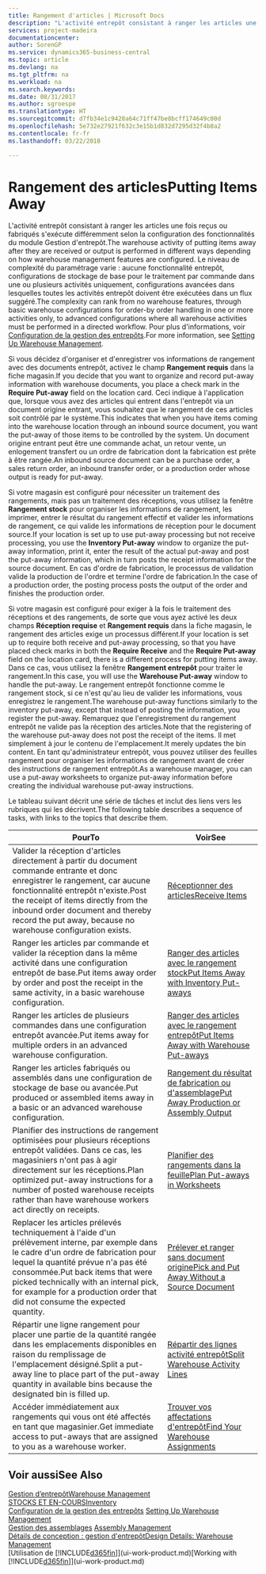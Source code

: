 ```yaml
---
title: Rangement d'articles | Microsoft Docs
description: "L'activité entrepôt consistant à ranger les articles une fois reçus ou fabriqués s'exécute différemment selon la configuration des fonctionnalités du module Gestion d'entrepôt."
services: project-madeira
documentationcenter: 
author: SorenGP
ms.service: dynamics365-business-central
ms.topic: article
ms.devlang: na
ms.tgt_pltfrm: na
ms.workload: na
ms.search.keywords: 
ms.date: 08/31/2017
ms.author: sgroespe
ms.translationtype: HT
ms.sourcegitcommit: d7fb34e1c9428a64c71ff47be8bcff174649c00d
ms.openlocfilehash: 5e732e27921f632c3e15b1d832d7295d32f4b8a2
ms.contentlocale: fr-fr
ms.lasthandoff: 03/22/2018

---
```

# <a name="putting-items-away"></a><span data-ttu-id="979bf-103">Rangement des articles</span><span class="sxs-lookup"><span data-stu-id="979bf-103">Putting Items Away</span></span>
<span data-ttu-id="979bf-104">L'activité entrepôt consistant à ranger les articles une fois reçus ou fabriqués s'exécute différemment selon la configuration des fonctionnalités du module Gestion d'entrepôt.</span><span class="sxs-lookup"><span data-stu-id="979bf-104">The warehouse activity of putting items away after they are received or output is performed in different ways depending on how warehouse management features are configured.</span></span> <span data-ttu-id="979bf-105">Le niveau de complexité du paramétrage varie : aucune fonctionnalité entrepôt, configurations de stockage de base pour le traitement par commande dans une ou plusieurs activités uniquement, configurations avancées dans lesquelles toutes les activités entrepôt doivent être exécutées dans un flux suggéré.</span><span class="sxs-lookup"><span data-stu-id="979bf-105">The complexity can rank from no warehouse features, through basic warehouse configurations for order-by order handling in one or more activities only, to advanced configurations where all warehouse activities must be performed in a directed workflow.</span></span> <span data-ttu-id="979bf-106">Pour plus d'informations, voir [Configuration de la gestion des entrepôts](warehouse-setup-warehouse.md).</span><span class="sxs-lookup"><span data-stu-id="979bf-106">For more information, see [Setting Up Warehouse Management](warehouse-setup-warehouse.md).</span></span>

<span data-ttu-id="979bf-107">Si vous décidez d'organiser et d'enregistrer vos informations de rangement avec des documents entrepôt, activez le champ **Rangement requis** dans la fiche magasin.</span><span class="sxs-lookup"><span data-stu-id="979bf-107">If you decide that you want to organize and record put-away information with warehouse documents, you place a check mark in the **Require Put-away** field on the location card.</span></span> <span data-ttu-id="979bf-108">Ceci indique à l'application que, lorsque vous avez des articles qui entrent dans l'entrepôt via un document origine entrant, vous souhaitez que le rangement de ces articles soit contrôlé par le système.</span><span class="sxs-lookup"><span data-stu-id="979bf-108">This indicates that when you have items coming into the warehouse location through an inbound source document, you want the put-away of those items to be controlled by the system.</span></span> <span data-ttu-id="979bf-109">Un document origine entrant peut être une commande achat, un retour vente, un enlogement transfert ou un ordre de fabrication dont la fabrication est prête à être rangée.</span><span class="sxs-lookup"><span data-stu-id="979bf-109">An inbound source document can be a purchase order, a sales return order, an inbound transfer order, or a production order whose output is ready for put-away.</span></span>  

<span data-ttu-id="979bf-110">Si votre magasin est configuré pour nécessiter un traitement des rangements, mais pas un traitement des réceptions, vous utilisez la fenêtre **Rangement stock** pour organiser les informations de rangement, les imprimer, entrer le résultat du rangement effectif et valider les informations de rangement, ce qui valide les informations de réception pour le document source.</span><span class="sxs-lookup"><span data-stu-id="979bf-110">If your location is set up to use put-away processing but not receive processing, you use the **Inventory Put-away** window to organize the put-away information, print it, enter the result of the actual put-away and post the put-away information, which in turn posts the receipt information for the source document.</span></span> <span data-ttu-id="979bf-111">En cas d'ordre de fabrication, le processus de validation valide la production de l'ordre et termine l'ordre de fabrication.</span><span class="sxs-lookup"><span data-stu-id="979bf-111">In the case of a production order, the posting process posts the output of the order and finishes the production order.</span></span>

<span data-ttu-id="979bf-112">Si votre magasin est configuré pour exiger à la fois le traitement des réceptions et des rangements, de sorte que vous ayez activé les deux champs **Réception requise** et **Rangement requis** dans la fiche magasin, le rangement des articles exige un processus différent.</span><span class="sxs-lookup"><span data-stu-id="979bf-112">If your location is set up to require both receive and put-away processing, so that you have placed check marks in both the **Require Receive** and the **Require Put-away** field on the location card, there is a different process for putting items away.</span></span> <span data-ttu-id="979bf-113">Dans ce cas, vous utilisez la fenêtre **Rangement entrepôt** pour traiter le rangement.</span><span class="sxs-lookup"><span data-stu-id="979bf-113">In this case, you will use the **Warehouse Put-away** window to handle the put-away.</span></span> <span data-ttu-id="979bf-114">Le rangement entrepôt fonctionne comme le rangement stock, si ce n'est qu'au lieu de valider les informations, vous enregistrez le rangement.</span><span class="sxs-lookup"><span data-stu-id="979bf-114">The warehouse put-away functions similarly to the inventory put-away, except that instead of posting the information, you register the put-away.</span></span> <span data-ttu-id="979bf-115">Remarquez que l'enregistrement du rangement entrepôt ne valide pas la réception des articles.</span><span class="sxs-lookup"><span data-stu-id="979bf-115">Note that the registering of the warehouse put-away does not post the receipt of the items.</span></span> <span data-ttu-id="979bf-116">Il met simplement à jour le contenu de l'emplacement.</span><span class="sxs-lookup"><span data-stu-id="979bf-116">It merely updates the bin content.</span></span> <span data-ttu-id="979bf-117">En tant qu'administrateur entrepôt, vous pouvez utiliser des feuilles rangement pour organiser les informations de rangement avant de créer des instructions de rangement entrepôt.</span><span class="sxs-lookup"><span data-stu-id="979bf-117">As a warehouse manager, you can use a put-away worksheets to organize put-away information before creating the individual warehouse put-away instructions.</span></span>

<span data-ttu-id="979bf-118">Le tableau suivant décrit une série de tâches et inclut des liens vers les rubriques qui les décrivent.</span><span class="sxs-lookup"><span data-stu-id="979bf-118">The following table describes a sequence of tasks, with links to the topics that describe them.</span></span>   

|<span data-ttu-id="979bf-119">**Pour**</span><span class="sxs-lookup"><span data-stu-id="979bf-119">**To**</span></span>|<span data-ttu-id="979bf-120">**Voir**</span><span class="sxs-lookup"><span data-stu-id="979bf-120">**See**</span></span>|  
|------------|-------------|  
|<span data-ttu-id="979bf-121">Valider la réception d'articles directement à partir du document commande entrante et donc enregistrer le rangement, car aucune fonctionnalité entrepôt n'existe.</span><span class="sxs-lookup"><span data-stu-id="979bf-121">Post the receipt of items directly from the inbound order document and thereby record the put away, because no warehouse configuration exists.</span></span>|[<span data-ttu-id="979bf-122">Réceptionner des articles</span><span class="sxs-lookup"><span data-stu-id="979bf-122">Receive Items</span></span>](warehouse-how-receive-items.md)|  
|<span data-ttu-id="979bf-123">Ranger les articles par commande et valider la réception dans la même activité dans une configuration entrepôt de base.</span><span class="sxs-lookup"><span data-stu-id="979bf-123">Put items away order by order and post the receipt in the same activity, in a basic warehouse configuration.</span></span>|[<span data-ttu-id="979bf-124">Ranger des articles avec le rangement stock</span><span class="sxs-lookup"><span data-stu-id="979bf-124">Put Items Away with Inventory Put-aways</span></span>](warehouse-how-to-put-items-away-with-inventory-put-aways.md)|  
|<span data-ttu-id="979bf-125">Ranger les articles de plusieurs commandes dans une configuration entrepôt avancée.</span><span class="sxs-lookup"><span data-stu-id="979bf-125">Put items away for multiple orders in an advanced warehouse configuration.</span></span>|[<span data-ttu-id="979bf-126">Ranger des articles avec le rangement entrepôt</span><span class="sxs-lookup"><span data-stu-id="979bf-126">Put Items Away with Warehouse Put-aways</span></span>](warehouse-how-to-put-items-away-with-warehouse-put-aways.md)|  
|<span data-ttu-id="979bf-127">Ranger les articles fabriqués ou assemblés dans une configuration de stockage de base ou avancée.</span><span class="sxs-lookup"><span data-stu-id="979bf-127">Put produced or assembled items away in a basic or an advanced warehouse configuration.</span></span>|[<span data-ttu-id="979bf-128">Rangement du résultat de fabrication ou d'assemblage</span><span class="sxs-lookup"><span data-stu-id="979bf-128">Put Away Production or Assembly Output</span></span>](warehouse-how-to-put-away-production-output.md)|
|<span data-ttu-id="979bf-129">Planifier des instructions de rangement optimisées pour plusieurs réceptions entrepôt validées. Dans ce cas, les magasiniers n'ont pas à agir directement sur les réceptions.</span><span class="sxs-lookup"><span data-stu-id="979bf-129">Plan optimized put-away instructions for a number of posted warehouse receipts rather than have warehouse workers act directly on receipts.</span></span>|[<span data-ttu-id="979bf-130">Planifier des rangements dans la feuille</span><span class="sxs-lookup"><span data-stu-id="979bf-130">Plan Put-aways in Worksheets</span></span>](warehouse-how-to-plan-put-aways-in-worksheets.md)|  
|<span data-ttu-id="979bf-131">Replacer les articles prélevés techniquement à l'aide d'un prélèvement interne, par exemple dans le cadre d'un ordre de fabrication pour lequel la quantité prévue n'a pas été consommée.</span><span class="sxs-lookup"><span data-stu-id="979bf-131">Put back items that were picked technically with an internal pick, for example for a production order that did not consume the expected quantity.</span></span>|[<span data-ttu-id="979bf-132">Prélever et ranger sans document origine</span><span class="sxs-lookup"><span data-stu-id="979bf-132">Pick and Put Away Without a Source Document</span></span>](warehouse-how-to-create-put-aways-from-internal-put-aways.md)|
|<span data-ttu-id="979bf-133">Répartir une ligne rangement pour placer une partie de la quantité rangée dans les emplacements disponibles en raison du remplissage de l'emplacement désigné.</span><span class="sxs-lookup"><span data-stu-id="979bf-133">Split a put-away line to place part of the put-away quantity in available bins because the designated bin is filled up.</span></span>|[<span data-ttu-id="979bf-134">Répartir des lignes activité entrepôt</span><span class="sxs-lookup"><span data-stu-id="979bf-134">Split Warehouse Activity Lines</span></span>](warehouse-how-to-split-warehouse-activity-lines.md)|
|<span data-ttu-id="979bf-135">Accéder immédiatement aux rangements qui vous ont été affectés en tant que magasinier.</span><span class="sxs-lookup"><span data-stu-id="979bf-135">Get immediate access to put-aways that are assigned to you as a warehouse worker.</span></span>|[<span data-ttu-id="979bf-136">Trouver vos affectations d'entrepôt</span><span class="sxs-lookup"><span data-stu-id="979bf-136">Find Your Warehouse Assignments</span></span>](warehouse-how-to-find-your-warehouse-assignments.md)|    

## <a name="see-also"></a><span data-ttu-id="979bf-137">Voir aussi</span><span class="sxs-lookup"><span data-stu-id="979bf-137">See Also</span></span>  
[<span data-ttu-id="979bf-138">Gestion d’entrepôt</span><span class="sxs-lookup"><span data-stu-id="979bf-138">Warehouse Management</span></span>](warehouse-manage-warehouse.md)  
[<span data-ttu-id="979bf-139">STOCKS ET EN-COURS</span><span class="sxs-lookup"><span data-stu-id="979bf-139">Inventory</span></span>](inventory-manage-inventory.md)  
<span data-ttu-id="979bf-140">[Configuration de la gestion des entrepôts](warehouse-setup-warehouse.md)   </span><span class="sxs-lookup"><span data-stu-id="979bf-140">[Setting Up Warehouse Management](warehouse-setup-warehouse.md)   </span></span>  
<span data-ttu-id="979bf-141">[Gestion des assemblages](assembly-assemble-items.md)  </span><span class="sxs-lookup"><span data-stu-id="979bf-141">[Assembly Management](assembly-assemble-items.md)  </span></span>  
[<span data-ttu-id="979bf-142">Détails de conception : gestion d'entrepôt</span><span class="sxs-lookup"><span data-stu-id="979bf-142">Design Details: Warehouse Management</span></span>](design-details-warehouse-management.md)  
<span data-ttu-id="979bf-143">[Utilisation de [!INCLUDE[d365fin](includes/d365fin_md.md)]](ui-work-product.md)</span><span class="sxs-lookup"><span data-stu-id="979bf-143">[Working with [!INCLUDE[d365fin](includes/d365fin_md.md)]](ui-work-product.md)</span></span>  

